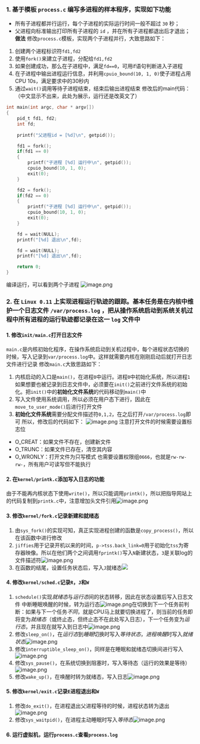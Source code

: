 ### 1. 基于模板 `process.c` 编写多进程的样本程序，实现如下功能
- 所有子进程都并行运行，每个子进程的实际运行时间一般不超过 `30` 秒；
- 父进程向标准输出打印所有子进程的 `id` ，并在所有子进程都退出后才退出；
**做法**
修改`process.c`模板，实现两个子进程并行，大致思路如下：
1. 创建两个进程标识符`fd1,fd2`
2. 使用`fork()`来建立子进程，分配给`fd1,fd2`
3. 如果创建成功，那么在子进程中，满足`fd==0`，可用if语句判断进入子进程
4. 在子进程中输出进程运行信息，并利用`cpuio_bound(10, 1, 0)`使子进程占用CPU 10s，满足要求中的30秒内
5. 通过`wait()`调用等待子进程结束，结束后输出进程结束
修改后的main代码：（中文显示不出来，此处为展示，运行还是改英文了）
```c
int main(int argc, char * argv[])
{
	pid_t fd1, fd2;
	int fd;
	
	printf("父进程id = [%d]\n", getpid());

	fd1 = fork();
	if(fd1 == 0)
	{
		printf("子进程 [%d] 运行中\n", getpid());
		cpuio_bound(10, 1, 0);
		exit(0);
	}

	fd2 = fork();
	if(fd2 == 0)
	{
		printf("子进程 [%d] 运行中\n", getpid());
		cpuio_bound(10, 1, 0);
		exit(0);
	}

	fd = wait(NULL);
	printf("[%d] 退出\n",fd);

	fd = wait(NULL);
	printf("[%d] 退出\n",fd);

	return 0;
}
```
编译运行，可以看到两个子进程
![image.png](https://s2.loli.net/2025/01/04/ufOE5K8tc6qrhUb.png)
### 2. 在 `Linux 0.11` 上实现进程运行轨迹的跟踪。基本任务是在内核中维护一个日志文件 `/var/process.log` ，把从操作系统启动到系统关机过程中所有进程的运行轨迹都记录在这一 `log` 文件中
#### 1. 修改`init/main.c`打开日志文件
`main.c`是内核初始化程序，在操作系统启动到关机过程中，每个进程状态切换的时候，写入记录到`var/process.log`中。这样就需要内核在刚刚启动后就打开日志文件进行记录
修改`main.c`大致思路如下：
1. 内核启动的入口是`main()`，在进程`0`中运行。进程`0`中初始化系统，所以进程`1`如果想要也被记录到日志文件中，必须要在`init()`之前进行文件系统的初始化。把`init()`中的**初始化文件系统**的代码移动到`main()`中
2. 写入文件使用系统调用，所以必须在用户态下进行，因此在`move_to_user_mode()`后进行打开文件
3. **初始化文件系统**需要分配文件描述符`0,1,2`，在之后打开`/var/process.log`即可
所以，修改后的代码如下：
![image.png](https://s2.loli.net/2025/01/04/qB4rohwz7Hg3xvR.png)
注意打开文件的时候需要设置标志位
- O_CREAT：如果文件不存在，创建新文件
- O_TRUNC：如果文件已存在，清空其内容
- O_WRONLY：打开文件为只写模式
也需要设置权限组`0666`，也就是`rw-rw-rw-`，所有用户可读写但不能执行
#### 2. 在`kernel/printk.c`添加写入日志的功能
由于不能再内核状态下使用`write()`，所以只能调用`printk()`，所以把指导网站上的代码复制到`printk.c`中，注意增加头文件引用![image.png](https://s2.loli.net/2025/01/05/b4Za562RWKevFTd.png)
#### 3. 修改`kernel/fork.c`记录新建和就绪态
1. 由`sys_fork()`的实现可知，真正实现进程创建的函数是`copy_process()`，所以在该函数中进行修改
2. `jiffies`用于记录开机以来的时间，`p->tss.back_link=0`用于初始化`tss`为寄存器映像。所以在他们两个之间调用`fprintk()`写入`N`新建状态，`3`是关联log的文件描述符![image.png](https://s2.loli.net/2025/01/04/qNBJxl8MzQZS7oT.png)
3. 在函数的结尾，设置任务状态后，写入`J`就绪态![](https://s2.loli.net/2025/01/04/rzJCaVFfTcmkBsv.png)
#### 4. 修改`kernel/sched.c`记录`R`，`J`和`W`
1. `schedule()`实现*就绪态*与*运行态*间的状态转移，因此在状态设置后写入日志文件
   中断睡眠唤醒的时候，转为运行态![image.png](https://s2.loli.net/2025/01/04/axAS9DgmeNEPs5h.png)在切换到下一个任务前判断：如果与下一个任务*不同*，就是CPU马上就要切换进程了，则当前的任务即将变为*就绪态*（或终止态，但终止态不在此处写入日志），下一个任务变为*运行态*，并且现在就写入到日志中![image.png](https://s2.loli.net/2025/01/04/4qazGw2XW6f3rkx.png)
2. 修改`sleep_on()`，在*运行态*到*睡眠*切换时写入*等待状态*，*进程唤醒*时写入*就绪状态*![image.png](https://s2.loli.net/2025/01/04/mLEDJcZGvzikUN2.png)
3. 修改`interruptible_sleep_on()`，同样是在睡眠和就绪态切换间进行写入![image.png](https://s2.loli.net/2025/01/04/IYzfgCXdQH9GJek.png)
4. 修改`sys_pause()`，在系统切换到阻塞时，写入等待态（运行的效果是等待）![image.png](https://s2.loli.net/2025/01/04/YTL19Z8cBj4euEX.png)
5. 修改`wake_up()`，在唤醒时转为就绪态，写入日志![image.png](https://s2.loli.net/2025/01/04/InuFtjvLaT8wRcW.png)
#### 5. 修改`kernel/exit.c`记录`E`进程退出和`W`
1. 修改`do_exit()`，在进程退出父进程等待的时候，进程状态转为退出![image.png](https://s2.loli.net/2025/01/04/YoS9jMJ3erQGDEV.png)
2. 修改`sys_waitpid()`，在进程主动睡眠时写入*等待态*![image.png](https://s2.loli.net/2025/01/04/CcJoMs3KgYRxm96.png)
#### 6. 运行虚拟机，运行`process.c`查看`process.log`

